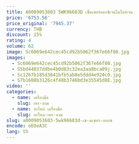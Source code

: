 ```yaml
---
title: A0009053603 5WK96683D เซ็นเซอร์ออกซิเจนไนโตรเจน
price: '6753.56'
price_original: '7945.37'
currency: THB
discount: 15%
rating: 4
volume: 62
image: Sc6069e642cec45cd92b5062f367e66f80.jpg
images:
  - Sc6069e642cec45cd92b5062f367e66f80.jpg
  - S5bd44837ddbe4b0d83c32ea3aa8bca09j.jpg
  - Sc1267b185d3841bfb5ab8e5ddd4e924cO.jpg
  - S7b1608b3126c4f48b3746bd3e35545d8E.jpg
video: ''
categories:
  - name: เครื่องมือ
    slug: เคร-องม
  - name: อะไหล่ เครื่องมือ
    slug: อะไหล-เคร-องม
slug: a0009053603-5wk96683d-เซ-นเซอร-ออกซ
encode: oEOeA3C
lang: th
---
```

  